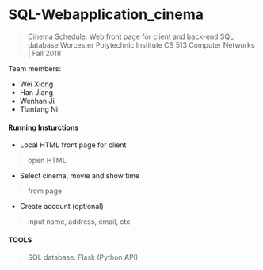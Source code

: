 # SQL-Webapplication_cinema
> Cinema Schedule: Web front page for client and back-end SQL database
> Worcester Polytechnic Institute
> CS 513 Computer Networks | Fall 2018

Team members: 
* Wei Xiong 
* Han Jiang
* Wenhan Ji
* Tianfang Ni

#### Running Insturctions
* Local HTML front page for client
> open HTML
* Select cinema, movie and show time
> from page
* Create account (optional)
> input name, address, email, etc.


#### TOOLS
> SQL database. 
> Flask (Python API)
